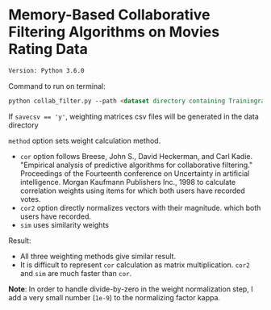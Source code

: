 # Memory-Based Collaborative Filtering Algorithms on Movies Rating Data

```html
Version: Python 3.6.0 
```

Command to run on terminal:

```html
python collab_filter.py --path <dataset directory containing Trainingratings.txt and Testingratings.txt > --method <'all'(default), 'cor', 'sim'> --savecsv <'y', 'n'(default)>
```

If `savecsv == 'y'`,  weighting matrices csv files will be generated in the data directory 

`method` option sets weight calculation method.
- `cor` option follows Breese, John S., David Heckerman, and Carl Kadie. "Empirical analysis of predictive algorithms for collaborative filtering." Proceedings of the Fourteenth conference on Uncertainty in artificial intelligence. Morgan Kaufmann Publishers Inc., 1998 to calculate correlation weights using items for which both users have recorded votes. 
- `cor2` option directly normalizes vectors with their magnitude.
which both users have recorded. 
- `sim` uses similarity weights

Result:

- All three weighting methods give similar result.
- It is difficult to represent `cor` calculation as matrix multiplication. `cor2` and `sim` are much faster than `cor`. 

__Note__: In order to handle divide-by-zero in the weight normalization step, I add a very small number (`1e-9`) to the normalizing factor kappa. 